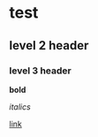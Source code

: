 # test

## level 2 header

### level 3 header 

**bold**

*italics*

[link](https://careernetwork.2u.com/articles/2021/07/18/career-pathways-fintech/)
